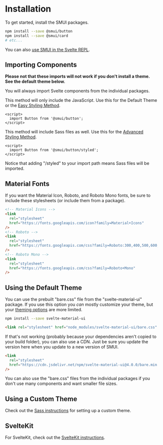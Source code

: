 # Installation

To get started, install the SMUI packages.

```sh
npm install --save @smui/button
npm install --save @smui/card
# etc...
```

You can also [use SMUI in the Svelte REPL](REPL.md).

## Importing Components

**Please not that these imports will not work if you don't install a theme. See the default theme below.**

You will always import Svelte components from the individual packages.

This method will only include the JavaScript. Use this for the Default Theme or the [Easy Styling Method](SASS.md#easy-styling-method).

```svelte
<script>
  import Button from '@smui/button';
</script>
```

This method will include Sass files as well. Use this for the [Advanced Styling Method](SASS.md#advanced-styling-method).

```svelte
<script>
  import Button from '@smui/button/styled';
</script>
```

Notice that adding "/styled" to your import path means Sass files will be imported.

## Material Fonts

If you want the Material Icon, Roboto, and Roboto Mono fonts, be sure to include these stylesheets (or include them from a package).

```html
<!-- Material Icons -->
<link
  rel="stylesheet"
  href="https://fonts.googleapis.com/icon?family=Material+Icons"
/>
<!-- Roboto -->
<link
  rel="stylesheet"
  href="https://fonts.googleapis.com/css?family=Roboto:300,400,500,600,700"
/>
<!-- Roboto Mono -->
<link
  rel="stylesheet"
  href="https://fonts.googleapis.com/css?family=Roboto+Mono"
/>
```

## Using the Default Theme

You can use the prebuilt "bare.css" file from the "svelte-material-ui" package. If you use this option you _can_ mostly customize your theme, but your [theming options](THEMING.md#theming-the-bare-css) are more limited.

```sh
npm install --save svelte-material-ui
```

```html
<link rel="stylesheet" href="node_modules/svelte-material-ui/bare.css" />
```

If that's not working (probably because your dependencies aren't copied to your build folder), you can also use a CDN. Just be sure you update the version here when you update to a new version of SMUI.

```html
<link
  rel="stylesheet"
  href="https://cdn.jsdelivr.net/npm/svelte-material-ui@4.0.0/bare.min.css"
/>
```

You can also use the "bare.css" files from the individual packages if you don't use many components and want smaller file sizes.

## Using a Custom Theme

Check out the [Sass instructions](SASS.md) for setting up a custom theme.

## SvelteKit

For SvelteKit, check out the [SvelteKit instructions](SVELTEKIT.md).
